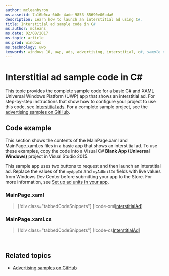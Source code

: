 ---author: mcleanbyronms.assetid: 7a16b0ca-6b8e-4ade-9853-85690e06bda6description: Learn how to launch an interstitial ad using C#.title: Interstitial ad sample code in C#ms.author: mcleansms.date: 02/08/2017ms.topic: articlems.prod: windowsms.technology: uwpkeywords: windows 10, uwp, ads, advertising, interstitial, c#, sample code---# Interstitial ad sample code in C\# #  This topic provides the complete sample code for a basic C# and XAML Universal Windows Platform (UWP) app that shows an interstitial ad. For step-by-step instructions that show how to configure your project to use this code, see [Interstitial ads](interstitial-ads.md). For a complete sample project, see the [advertising samples on GitHub](http://aka.ms/githubads).## Code exampleThis section shows the contents of the MainPage.xaml and MainPage.xaml.cs files in a basic app that shows an interstitial ad. To use these examples, copy the code into a Visual C# **Blank App (Universal Windows)** project in Visual Studio 2015.This sample app uses two buttons to request and then launch an interstitial ad. Replace the values of the ```myAppId``` and ```myAdUnitId``` fields with live values from Windows Dev Center before submitting your app to the Store. For more information, see [Set up ad units in your app](set-up-ad-units-in-your-app.md).### MainPage.xaml> [!div class="tabbedCodeSnippets"][!code-xml[InterstitialAd](./code/AdvertisingSamples/InterstitialAdSamples/cs/MainPage.xaml#L1-L13)]### MainPage.xaml.cs> [!div class="tabbedCodeSnippets"][!code-cs[InterstitialAd](./code/AdvertisingSamples/InterstitialAdSamples/cs/MainPage.xaml.cs#CompleteSample)] ## Related topics* [Advertising samples on GitHub](http://aka.ms/githubads) 